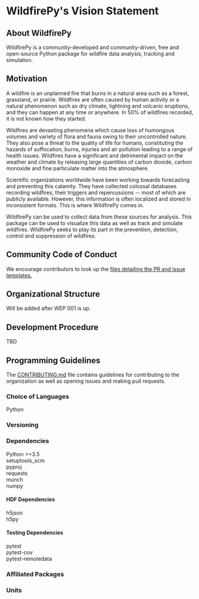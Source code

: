 # WildfirePy's Vision Statement

## About WildfirePy

WildfirePy is a community-developed and community-driven, free and open-source Python package for wildfire data analysis, tracking and simulation.

## Motivation

A wildfire is an unplanned fire that burns in a natural area such as a forest, grassland, or prairie. Wildfires are often caused by human activity or a natural phenomenon such as dry climate, lightning and volcanic eruptions, and they can happen at any time or anywhere. In 50% of wildfires recorded, it is not known how they started.

Wildfires are devasting phenomena which cause loss of humongous volumes and variety of flora and fauna owing to their uncontrolled nature. They also pose a threat to the quality of life for humans, constituting the hazards of suffocation, burns, injuries and air pollution leading to a range of health issues. Wildfires have a significant and detrimental impact on the weather and climate by releasing large quantities of carbon dioxide, carbon monoxide and fine particulate matter into the atmosphere.

Scientific organizations worldwide have been working towards forecasting and preventing this calamity. They have collected colossal databases recording wildfires, their triggers and repercussions -- most of which are publicly available. However, this information is often localized and stored in inconsistent formats. This is where WildfirePy comes in.

WildfirePy can be used to collect data from these sources for analysis. This package can be used to visualize this data as well as track and simulate wildfires. WildfirePy seeks to play its part in the prevention, detection, control and suppression of wildfires.

## Community Code of Conduct

We encourage contributors to look up the [files detailing the PR and issue templates.](https://github.com/wildfirepy/wildfirepy/tree/master/.github)

## Organizational Structure

Will be added after WEP 001 is up.

## Development Procedure

TBD

## Programming Guidelines
The [CONTRIBUTING.md](https://github.com/wildfirepy/wildfirepy/blob/master/CONTRIBUTING.md) file contains guidelines for contributing to the organization as well as opening issues and making pull requests.

### Choice of Languages
Python

### Versioning

### Dependencies
Python >=3.5\
setuptools_scm\
pyproj\
requests\
munch\
numpy
#### HDF Dependencies
h5json\
h5py
#### Testing Dependencies
pytest\
pytest-cov\
pytest-remotedata

### Affiliated Packages

### Units


```python

```
